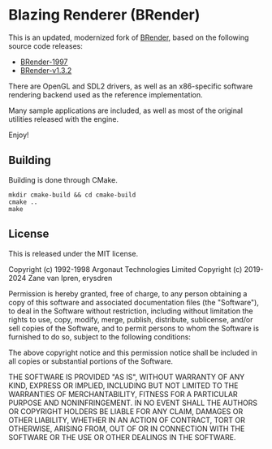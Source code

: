 # Blazing Renderer (BRender)

This is an updated, modernized fork of [BRender](https://blazingrender.net/),
based on the following source code releases:

- [BRender-1997](https://github.com/foone/BRender-1997)
- [BRender-v1.3.2](https://github.com/foone/BRender-v1.3.2)

There are OpenGL and SDL2 drivers, as well as an x86-specific software rendering
backend used as the reference implementation.

Many sample applications are included, as well as most of the original utilities
released with the engine.

Enjoy!

## Building

Building is done through CMake.

```
mkdir cmake-build && cd cmake-build
cmake ..
make
```

## License

This is released under the MIT license.

Copyright (c) 1992-1998 Argonaut Technologies Limited
Copyright (c) 2019-2024 Zane van Ipren, erysdren

Permission is hereby granted, free of charge, to any person obtaining a copy
of this software and associated documentation files (the "Software"), to deal
in the Software without restriction, including without limitation the rights
to use, copy, modify, merge, publish, distribute, sublicense, and/or sell
copies of the Software, and to permit persons to whom the Software is
furnished to do so, subject to the following conditions:

The above copyright notice and this permission notice shall be included in all
copies or substantial portions of the Software.

THE SOFTWARE IS PROVIDED "AS IS", WITHOUT WARRANTY OF ANY KIND, EXPRESS OR
IMPLIED, INCLUDING BUT NOT LIMITED TO THE WARRANTIES OF MERCHANTABILITY,
FITNESS FOR A PARTICULAR PURPOSE AND NONINFRINGEMENT. IN NO EVENT SHALL THE
AUTHORS OR COPYRIGHT HOLDERS BE LIABLE FOR ANY CLAIM, DAMAGES OR OTHER
LIABILITY, WHETHER IN AN ACTION OF CONTRACT, TORT OR OTHERWISE, ARISING FROM,
OUT OF OR IN CONNECTION WITH THE SOFTWARE OR THE USE OR OTHER DEALINGS IN THE
SOFTWARE.
